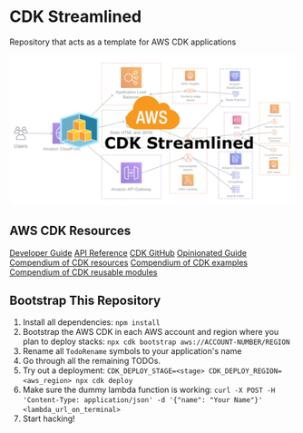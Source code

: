 # CDK Streamlined

Repository that acts as a template for AWS CDK applications

![CDK Streamlined](./docs/diagrams/cdkStreamlined.png)

## AWS CDK Resources

[Developer Guide](https://docs.aws.amazon.com/cdk/v2/guide/reference.html)
[API Reference](https://docs.aws.amazon.com/cdk/api/v2/docs/aws-construct-library.html)
[CDK GitHub](https://github.com/aws/aws-cdk)
[Opinionated Guide](https://github.com/kevinslin/open-cdk#config)
[Compendium of CDK resources](https://github.com/kalaiser/awesome-cdk)
[Compendium of CDK examples](https://github.com/aws-samples/aws-cdk-examples/tree/master/typescript)
[Compendium of CDK reusable modules]()

## Bootstrap This Repository

1. Install all dependencies: `npm install`
2. Bootstrap the AWS CDK in each AWS account and region where you plan to deploy stacks: `npx cdk bootstrap aws://ACCOUNT-NUMBER/REGION`
3. Rename all `TodoRename` symbols to your application's name
4. Go through all the remaining TODOs.
5. Try out a deployment: `CDK_DEPLOY_STAGE=<stage> CDK_DEPLOY_REGION=<aws_region> npx cdk deploy`
6. Make sure the dummy lambda function is working: `curl -X POST -H 'Content-Type: application/json' -d '{"name": "Your Name"}' <lambda_url_on_terminal>`
7. Start hacking!
